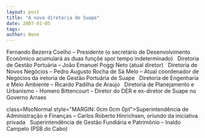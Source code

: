 ```yaml
---
layout: post
title: "A nova diretoria de Suape"
date: 2007-01-05
tags: 
author: None
---
```

Fernando Bezerra Coelho – Presidente (o secretário de Desenvolvimento Econômico acumulará as duas funçõe spor tempo indeterminado)
&nbsp;
Diretoria de Gestão Portuária – João Emanuel Poggi Neto (atual diretor)
&nbsp;
Diretoria de Novos Negócios – Pedro Augusto Rocha de Sá Melo – Atual coordenador de Negócios da iretoria de Gestão Portuária de Suape
&nbsp;
Diretoria de Engenharia e Meio Ambiente – Ricardo Padilha de Araújo
&nbsp;
Diretoria de Planejamento e Urbanismo - Homero Bittencourt – Diretor do DER e ex-diretor de Suape no Governo Arraes
&nbsp;

 class=MsoNormal style=\"MARGIN: 0cm 0cm 0pt\">Superintendência de Administração e Finanças – Carlos Roberto Hinrichsen, oriundo da iniciativa privada
&nbsp;
Superintendência de Gestão Fundiária e Patrimônio – Inaldo Campelo (PSB do Cabo) 